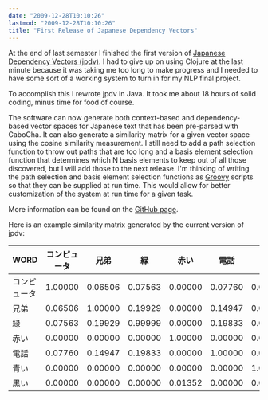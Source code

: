 ```yaml
---
date: "2009-12-28T10:10:26"
lastmod: "2009-12-28T10:10:26"
title: "First Release of Japanese Dependency Vectors"
---
```

At the end of last semester I finished the first version of [Japanese Dependency Vectors (jpdv)](https://github.com/vaelen/jpdv).  I had to give up on using Clojure at the last minute because it was taking me too long to make progress and I needed to have some sort of a working system to turn in for my NLP final project.

To accomplish this I rewrote jpdv in Java.  It took me about 18 hours of solid coding, minus time for food of course.

The software can now generate both context-based and dependency-based vector spaces for Japanese text that has been pre-parsed with CaboCha. It can also generate a similarity matrix for a given vector space using the cosine similarity measurement. I still need to add a path selection function to throw out paths that are too long and a basis element selection function that determines which N basis elements to keep out of all those discovered, but I will add those to the next release. I'm thinking of writing the path selection and basis element selection functions as [Groovy](http://groovy.codehaus.org/) scripts so that they can be supplied at run time. This would allow for better customization of the system at run time for a given task.

More information can be found on the [GitHub page](https://github.com/vaelen/jpdv).

Here is an example similarity matrix generated by the current version of jpdv:

|WORD|コンピュータ|兄弟|緑|赤い|電話|青い|黒い|
|---|---|---|---|---|---|---|---|
|コンピュータ|1.00000|0.06506|0.07563|0.00000|0.07760|0.00000|0.00000|
|兄弟|0.06506|1.00000|0.19929|0.00000|0.14947|0.00000|0.00000|
|緑|0.07563|0.19929|0.99999|0.00000|0.19833|0.00000|0.00000|
|赤い|0.00000|0.00000|0.00000|1.00000|0.00000|0.00000|0.01352|
|電話|0.07760|0.14947|0.19833|0.00000|1.00000|0.00000|0.00000|
|青い|0.00000|0.00000|0.00000|0.00000|0.00000|1.00000|0.00000|
|黒い|0.00000|0.00000|0.00000|0.01352|0.00000|0.00000|1.00000|

